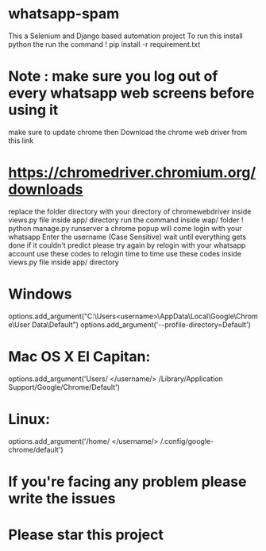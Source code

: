 # whatsapp-spam
This a Selenium and Django based automation project
To run this install python the run the command
! pip install -r requirement.txt
# Note : make sure you log out of every whatsapp web screens before using it
make sure to update chrome
then Download the chrome web driver from this link
# https://chromedriver.chromium.org/downloads
replace the folder directory with your directory of chromewebdriver inside views.py file inside app/ directory
run the command inside wap/ folder
! python manage.py runserver
a chrome popup will come login with your whatsapp
Enter the username (Case Sensitive)
wait until everything gets done
if it couldn't predict please try again by relogin with your whatsapp account
use these codes to relogin time to time use these codes inside views.py file inside app/ directory
# Windows
options.add_argument("C:\Users\<username>\AppData\Local\Google\Chrome\User Data\Default")
options.add_argument('--profile-directory=Default')

# Mac OS X El Capitan: 
options.add_argument('Users/ </username/> /Library/Application Support/Google/Chrome/Default')
  
# Linux: 
options.add_argument('/home/ </username/> /.config/google-chrome/default')

# If you're facing any problem please write the issues
  
# Please star this project 
  
  
